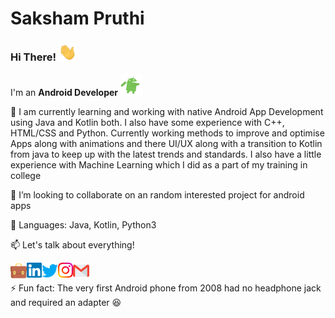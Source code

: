 # Saksham Pruthi

### Hi There! <img src="https://github.com/sakshampruthi/sakshampruthi/blob/master/assets/Hi.gif" width="29px">
I'm an **Android Developer**&nbsp;<img src="https://github.com/sakshampruthi/sakshampruthi/blob/master/assets/android.gif" width="35px"/>


🔭 I am currently learning and working with native Android App Development using Java and Kotlin both. I also have some experience with C++, HTML/CSS and Python. Currently working methods to improve and optimise Apps along with animations and there UI/UX along with a transition to Kotlin from java to keep up with the latest trends and standards. I also have a little experience with Machine Learning which I did as a part of my training in college

👯 I’m looking to collaborate on an random interested project for android apps

💬 Languages: Java, Kotlin, Python3


📫 Let's talk about everything!
<br>

 <a href="https://sakshampruthi.netlify.app">
    <img align="left" alt="Saksham Pruthi | Portfolio" width="26px" src="https://github.com/sakshampruthi/sakshampruthi/blob/master/assets/briefcase.svg"/>
  </a>
  <a href="https://in.linkedin.com/in/SakshamPruthi">
    <img align="left" alt="Saksham Pruthi | Linkedin" width="24px" src="https://github.com/sakshampruthi/sakshampruthi/blob/master/assets/LinkedIn.svg" />
  </a>
  <a href="https://twitter.com/saksham0804">
    <img align="left" alt="Saksham Pruthi | Twitter" width="26px" src="https://github.com/sakshampruthi/sakshampruthi/blob/master/assets/Twitter.svg" />
  </a>
  <a href="https://www.instagram.com/sakshampruthi/">
    <img align="left" alt="Saksham Pruthi | Instagram" width="24px" src="https://github.com/sakshampruthi/sakshampruthi/blob/master/assets/Instagram.svg" />
  </a>
  <a href="mailto:saksham.0804a@gmail.com">
    <img align="left" alt="Saksham Pruthi | Gmail" width="26px" src="https://github.com/sakshampruthi/sakshampruthi/blob/master/assets/Gmail.svg" />
  </a>

<br>

⚡ Fun fact: The very first Android phone from 2008 had no headphone jack and required an adapter :satisfied:

<!--
**sakshampruthi/sakshampruthi** is a ✨ _special_ ✨ repository because its `README.md` (this file) appears on your GitHub profile.

Here are some ideas to get you started:

- 🔭 I’m currently working on ...
- 🌱 I’m currently learning ...
- 👯 I’m looking to collaborate on ...
- 🤔 I’m looking for help with ...
- 💬 Ask me about ...
- 📫 How to reach me: ...
- 😄 Pronouns: ...
- ⚡ Fun fact: ...
-->
